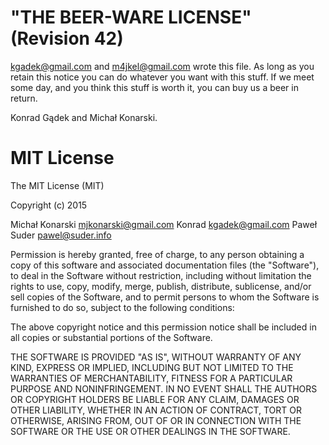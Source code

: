 "THE BEER-WARE LICENSE" (Revision 42)
=====================================

kgadek@gmail.com and m4jkel@gmail.com wrote this file. As long as you retain
this notice you can do whatever you want with this stuff. If we meet some day,
and you think this stuff is worth it, you can buy us a beer in return.

Konrad Gądek and Michał Konarski.

MIT License
===========

The MIT License (MIT)

Copyright (c) 2015

Michał Konarski <mjkonarski@gmail.com>
Konrad <kgadek@gmail.com>
Paweł Suder <pawel@suder.info>

Permission is hereby granted, free of charge, to any person obtaining a copy
of this software and associated documentation files (the "Software"), to deal
in the Software without restriction, including without limitation the rights
to use, copy, modify, merge, publish, distribute, sublicense, and/or sell
copies of the Software, and to permit persons to whom the Software is
furnished to do so, subject to the following conditions:

The above copyright notice and this permission notice shall be included in
all copies or substantial portions of the Software.

THE SOFTWARE IS PROVIDED "AS IS", WITHOUT WARRANTY OF ANY KIND, EXPRESS OR
IMPLIED, INCLUDING BUT NOT LIMITED TO THE WARRANTIES OF MERCHANTABILITY,
FITNESS FOR A PARTICULAR PURPOSE AND NONINFRINGEMENT. IN NO EVENT SHALL THE
AUTHORS OR COPYRIGHT HOLDERS BE LIABLE FOR ANY CLAIM, DAMAGES OR OTHER
LIABILITY, WHETHER IN AN ACTION OF CONTRACT, TORT OR OTHERWISE, ARISING FROM,
OUT OF OR IN CONNECTION WITH THE SOFTWARE OR THE USE OR OTHER DEALINGS IN
THE SOFTWARE.
